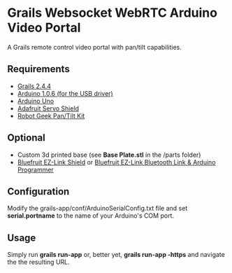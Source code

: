 Grails Websocket WebRTC Arduino Video Portal
============================================
A Grails remote control video portal with pan/tilt capabilities.

Requirements
------------
*  [Grails 2.4.4](https://grails.org)
*  [Arduino 1.0.6 (for the USB driver)](http://arduino.cc/en/Main/Software)
*  [Arduino Uno](http://www.adafruit.com/products/50)
*  [Adafruit Servo Shield](http://www.adafruit.com/products/1411)
*  [Robot Geek Pan/Tilt Kit](http://www.trossenrobotics.com/robotgeek-pantilt.aspx)

Optional
--------
*   Custom 3d printed base (see **Base Plate.stl** in the /parts folder)
*   [Bluefruit EZ-Link Shield](http://www.adafruit.com/products/1588) or [Bluefruit EZ-Link Bluetooth Link & Arduino Programmer](http://www.adafruit.com/products/1588)

Configuration
-------------
Modify the grails-app/conf/ArduinoSerialConfig.txt file and set **serial.portname** to the name of your Arduino's COM port.

Usage
-----
Simply run **grails run-app** or, better yet, **grails run-app -https** and navigate the the resulting URL.